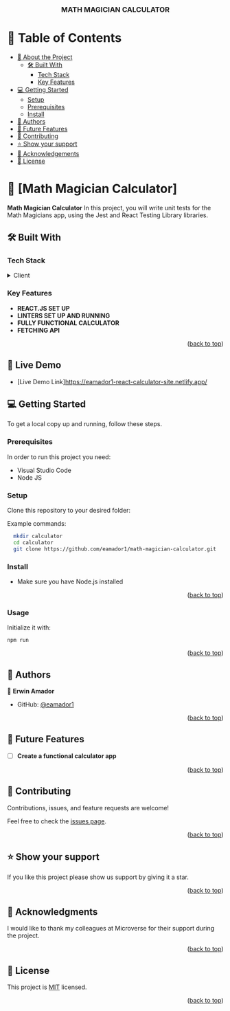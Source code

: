 <a name="readme-top"></a>

<div align="center">
  <h3><b>MATH MAGICIAN CALCULATOR </b></h3>

</div>

<!-- TABLE OF CONTENTS -->

# 📗 Table of Contents

- [📖 About the Project](#about-project)
  - [🛠 Built With](#built-with)
    - [Tech Stack](#tech-stack)
    - [Key Features](#key-features)
- [💻 Getting Started](#getting-started)
  - [Setup](#setup)
  - [Prerequisites](#prerequisites)
  - [Install](#install)
- [👥 Authors](#authors)
- [🔭 Future Features](#future-features)
- [🤝 Contributing](#contributing)
- [⭐️ Show your support](#support)
- [🙏 Acknowledgements](#acknowledgements)
- [📝 License](#license)

<!-- PROJECT DESCRIPTION -->

# 📖 [Math Magician Calculator] <a name="about-project"></a>

**Math Magician Calculator** In this project, you will write unit tests for the Math Magicians app, using the Jest and React Testing Library libraries.

## 🛠 Built With <a name="built-with"></a>

### Tech Stack <a name="tech-stack"></a>

<details>
  <summary>Client</summary>
  <ul>
    <li>REACT.JS</li>
    <li>LINTERS</li>
  </ul>
</details>

<!-- Features -->

### Key Features <a name="key-features"></a>

- **REACT.JS SET UP**
- **LINTERS SET UP AND RUNNING**
- **FULLY FUNCTIONAL CALCULATOR**
- **FETCHING API**

<p align="right">(<a href="#readme-top">back to top</a>)</p>

## 🚀 Live Demo <a name="live-demo"></a>

- [Live Demo Link]https://eamador1-react-calculator-site.netlify.app/



## 💻 Getting Started <a name="getting-started"></a>

To get a local copy up and running, follow these steps.

### Prerequisites <a name="prerequisites">

In order to run this project you need:

- Visual Studio Code
- Node JS

### Setup <a name="setup">

Clone this repository to your desired folder:

Example commands:

```sh
  mkdir calculator
  cd calculator
  git clone https://github.com/eamador1/math-magician-calculator.git
```

### Install <a name="install">

- Make sure you have Node.js installed

<p align="right">(<a href="#readme-top">back to top</a>)</p>

### Usage <a name="install">

Initialize it with:

```
npm run
```

<p align="right">(<a href="#readme-top">back to top</a>)</p>


## 👥 Authors <a name="authors"></a>

👤 **Erwin Amador**

- GitHub: [@eamador1](https://github.com/eamador1)

<p align="right">(<a href="#readme-top">back to top</a>)</p>


## 🔭 Future Features <a name="future-features"></a>

- [ ] **Create a functional calculator app**

<p align="right">(<a href="#readme-top">back to top</a>)</p>


## 🤝 Contributing <a name="contributing"></a>

Contributions, issues, and feature requests are welcome!

Feel free to check the [issues page](../../issues/).

<p align="right">(<a href="#readme-top">back to top</a>)</p>


## ⭐️ Show your support <a name="support"></a>

If you like this project please show us support by giving it a star.

<p align="right">(<a href="#readme-top">back to top</a>)</p>


## 🙏 Acknowledgments <a name="acknowledgements"></a>

I would like to thank my colleagues at Microverse for their support during the project.

<p align="right">(<a href="#readme-top">back to top</a>)</p>


## 📝 License <a name="license"></a>

This project is [MIT](./LICENSE) licensed.

<p align="right">(<a href="#readme-top">back to top</a>)</p>
